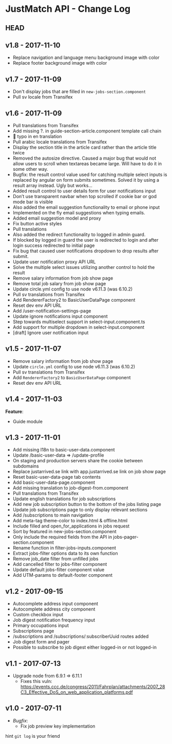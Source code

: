 # JustMatch API - Change Log

HEAD
-----------


v1.8 - 2017-11-10
-----------
* Replace navigation and language menu background image with color
* Replace footer background image with color


v1.7 - 2017-11-09
-----------
* Don't display jobs that are filled in `new-jobs-section.component`
* Pull sv locale from Transifex


v1.6 - 2017-11-09
-----------
* Pull translations from Transifex
* Add missing ?. in guide-section-article.component template call chain
* :hocho: typo in en translation
* Pull arabic locale translations from Transifex
* Display the section title in the article card rather than the article title twice
* Removed the autosize directive. Caused a major bug that would not allow users to scroll when textareas became large. Will have to do it in some other way.
* Bugfix: the result control value used for catching multiple select inputs is replaced by angular on form submits sometimes. Solved it by using a result array instead. Ugly but works…
* Added result control to user details form for user notifications input
* Don’t use transparent navbar when top scrolled if cookie bar or god mode bar is visible
* Also added the email suggestion functionality to email or phone input
* Implemented on the fly email suggestions when typing emails.
* Added email suggestion model and proxy
* Fix button active styles
* Pull translations
* Also added the redirect functionality to logged in admin guard.
* If blocked by logged in guard the user is redirected to login and after login success redirected to initial page
* Fix bug that caused user notifications dropdown to drop results after submit.
* Update user notification proxy API URL
* Solve the multiple select issues utilizing another control to hold the result
* Remove salary information from job show page
* Remove total job salary from job show page
* Update circle.yml config to use node v6.11.3 (was 6.10.2)
* Pull sv translations from Transifex
* Add RendererFactory2 to BasicUserDataPage component
* Reset dev env API URL
* Add /user-notification-settings-page
* Update ignore notifications input component
* Step towards multiselect support in select-input.component.ts
* Add support for multiple dropdown in select-input.component
* [draft] Ignore user notification input


v1.5 - 2017-11-07
-----------
* Remove salary information from job show page
* Update `circle.yml` config to use node v6.11.3 (was 6.10.2)
* Pull sv translations from Transifex
* Add `RendererFactory2` to `BasicUserDataPage` component
* Reset dev env API URL


v1.4 - 2017-11-03
-----------
__Feature__:
* Guide module


v1.3 - 2017-11-01
-----------
* Add missing I18n to basic-user-data.component
* Update /basic-user-data => /update-profile
* On staging and production servers share the cookie between subdomains
* Replace justarrived.se link with app.justarrived.se link on job show page
* Reset basic-user-data-page tab contents
* Add basic-user-data-page.component
* Add missing translation to job-digest-from.component
* Pull translations from Transifex
* Update english translations for job subscriptions
* Add new job subscription button to the bottom of the jobs listing page
* Update job subscriptions page to only display relevant sections
* Add /subscriptions to main navigation
* Add meta-tag theme-color to index.html & offline.html
* Include filled and open_for_applications in jobs request
* Sort by featured in new-jobs-section.component
* Only include the required fields from the API in jobs-pager-section.component
* Rename function in filter-jobs-inputs.component
* Extract jobs-filter options data to its own function
* Remove job_date filter from unfilled jobs
* Add cancelled filter to jobs-filter component
* Update default jobs-filter component value
* Add UTM-params to default-footer component


v1.2 - 2017-09-15
-----------
* Autocomplete address input component
* Autocomplete address city component
* Custom checkbox input
* Job digest notification frequency input
* Primary occupations input
* Subscriptions page
* /subscriptions and /subscriptions/:subscriberUuid routes added
* Job digest form and pager
* Possible to subscribe to job digest either logged-in or not logged-in

v1.1 - 2017-07-13
-----------
* Upgrade node from 6.9.1 => 6.11.1
  - Fixes this vuln: https://events.ccc.de/congress/2011/Fahrplan/attachments/2007_28C3_Effective_DoS_on_web_application_platforms.pdf


v1.0 - 2017-07-11
-----------
* _Bugfix_:
  - Fix job preview key implementation


hint `git log` is your friend
